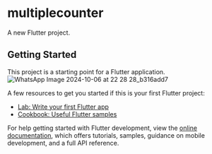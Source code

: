 # multiplecounter

A new Flutter project.

## Getting Started

This project is a starting point for a Flutter application.
![WhatsApp Image 2024-10-06 at 22 28 28_b316add7](https://github.com/user-attachments/assets/2af2e748-fd0f-4154-8c65-d0acd1a71071)


A few resources to get you started if this is your first Flutter project:

- [Lab: Write your first Flutter app](https://docs.flutter.dev/get-started/codelab)
- [Cookbook: Useful Flutter samples](https://docs.flutter.dev/cookbook)

For help getting started with Flutter development, view the
[online documentation](https://docs.flutter.dev/), which offers tutorials,
samples, guidance on mobile development, and a full API reference.
